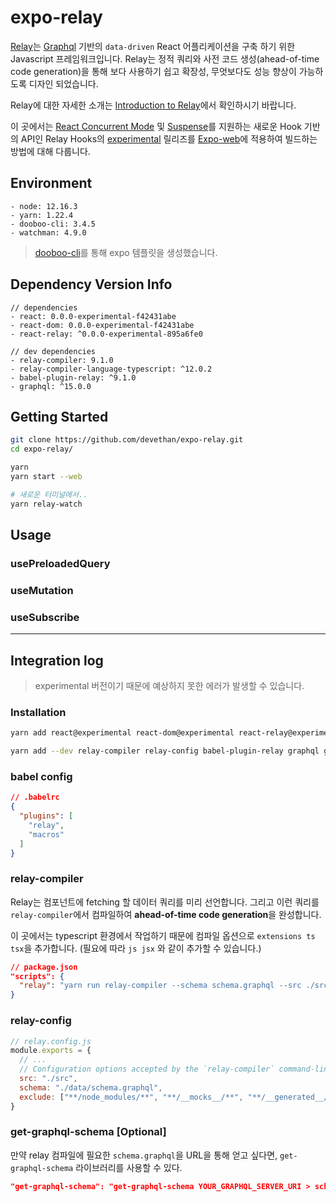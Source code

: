 # expo-relay
[Relay](https://relay.dev/)는 [Graphql](https://graphql.org/) 기반의 `data-driven` React 어플리케이션을 구축
하기 위한 Javascript 프레임워크입니다. Relay는 정적 쿼리와 사전 코드 생성(ahead-of-time code generation)을 통해 보다 사용하기 쉽고 확장성, 무엇보다도 성능 향상이 가능하도록 디자인 되었습니다.

Relay에 대한 자세한 소개는 [Introduction to Relay](https://relay.dev/docs/en/introduction-to-relay)에서 확인하시기 바랍니다.

이 곳에서는 [React Concurrent Mode](https://reactjs.org/docs/concurrent-mode-intro.html) 및 [Suspense](https://reactjs.org/docs/concurrent-mode-suspense.html)를 지원하는 새로운 Hook 기반의 API인 Relay Hooks의 [experimental](https://github.com/facebook/relay/tree/master/packages/relay-experimental) 릴리즈를 [Expo-web](https://docs.expo.io/workflow/web/#-progressive-web-apps)에 적용하여 빌드하는 방법에 대해 다룹니다.

## Environment
```
- node: 12.16.3
- yarn: 1.22.4
- dooboo-cli: 3.4.5
- watchman: 4.9.0
```

> [dooboo-cli](https://github.com/dooboolab/dooboo-cli)를 통해 expo 템플릿을 생성했습니다.

## Dependency Version Info
```
// dependencies
- react: 0.0.0-experimental-f42431abe
- react-dom: 0.0.0-experimental-f42431abe
- react-relay: ^0.0.0-experimental-895a6fe0

// dev dependencies
- relay-compiler: 9.1.0
- relay-compiler-language-typescript: ^12.0.2
- babel-plugin-relay: ^9.1.0
- graphql: ^15.0.0
```

## Getting Started
```bash
git clone https://github.com/devethan/expo-relay.git
cd expo-relay/

yarn
yarn start --web

# 새로운 터미널에서..
yarn relay-watch
```

## Usage
### usePreloadedQuery

### useMutation

### useSubscribe

***
## Integration log
> experimental 버전이기 때문에 예상하지 못한 에러가 발생할 수 있습니다.

### Installation
```bash
yarn add react@experimental react-dom@experimental react-relay@experimental

yarn add --dev relay-compiler relay-config babel-plugin-relay graphql get-graphql-schema relay-compiler-language-typescript @types/react-relay @types/relay-runtime
```

### babel config

```json
// .babelrc
{
  "plugins": [
    "relay",
    "macros"
  ]
}
```

### relay-compiler
Relay는 컴포넌트에 fetching 할 데이터 쿼리를 미리 선언합니다. 그리고 이런 쿼리를 `relay-compiler`에서 컴파일하여 **ahead-of-time code generation**을 완성합니다.

이 곳에서는 typescript 환경에서 작업하기 때문에 컴파일 옵션으로 `extensions ts tsx`을 추가합니다. (필요에 따라 `js jsx` 와 같이 추가할 수 있습니다.)

```json
// package.json
"scripts": {
  "relay": "yarn run relay-compiler --schema schema.graphql --src ./src/ --extensions ts tsx --watchman false $@",
}
```

### relay-config
```js
// relay.config.js
module.exports = {
  // ...
  // Configuration options accepted by the `relay-compiler` command-line tool and `babel-plugin-relay`.
  src: "./src",
  schema: "./data/schema.graphql",
  exclude: ["**/node_modules/**", "**/__mocks__/**", "**/__generated__/**"],
}
```

### get-graphql-schema [Optional]
만약 relay 컴파일에 필요한 `schema.graphql`을 URL을 통해 얻고 싶다면, `get-graphql-schema` 라이브러리를 사용할 수 있다.

```json
"get-graphql-schema": "get-graphql-schema YOUR_GRAPHQL_SERVER_URI > schema.graphql"
```
